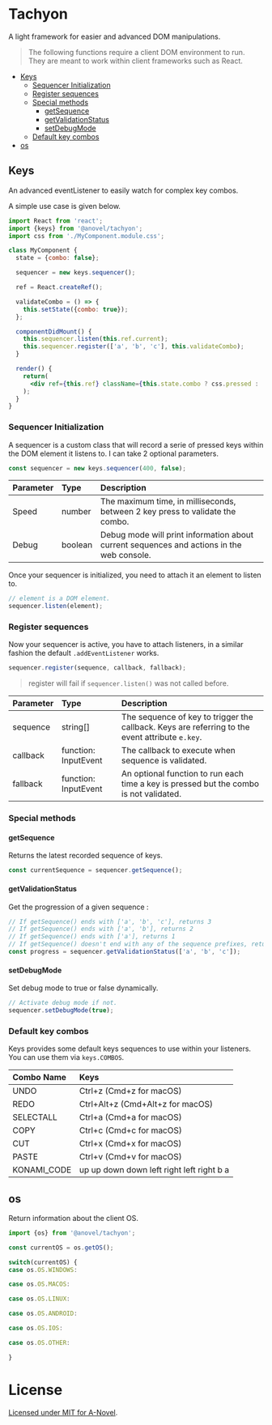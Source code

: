 # Tachyon

A light framework for easier and advanced DOM manipulations.

> The following functions require a client DOM environment to run. They are meant
> to work within client frameworks such as React.

- [Keys](#keys)
    - [Sequencer Initialization](#sequencer-initialization)
    - [Register sequences](#register-sequences)
    - [Special methods](#special-methods)
        - [getSequence](#getsequence)
        - [getValidationStatus](#getvalidationstatus)
        - [setDebugMode](#setdebugmode)
    - [Default key combos](#default-key-combos)
- [os](#os)

## Keys

An advanced eventListener to easily watch for complex key combos.

A simple use case is given below.
```jsx
import React from 'react';
import {keys} from '@anovel/tachyon';
import css from './MyComponent.module.css';

class MyComponent {
  state = {combo: false};

  sequencer = new keys.sequencer();

  ref = React.createRef();

  validateCombo = () => {
    this.setState({combo: true});
  };

  componentDidMount() {
    this.sequencer.listen(this.ref.current);
    this.sequencer.register(['a', 'b', 'c'], this.validateCombo);
  }

  render() {
    return(
      <div ref={this.ref} className={this.state.combo ? css.pressed : ''}>Press a, b and c</div>
    );
  }
}
```

### Sequencer Initialization

A sequencer is a custom class that will record a serie of pressed keys within the DOM
element it listens to. I can take 2 optional parameters.

```javascript
const sequencer = new keys.sequencer(400, false);
```

| Parameter | Type | Description |
| :--- | :--- | :--- |
| Speed | number | The maximum time, in milliseconds, between 2 key press to validate the combo. |
| Debug | boolean | Debug mode will print information about current sequences and actions in the web console. |

Once your sequencer is initialized, you need to attach it an element to listen to.

```javascript
// element is a DOM element.
sequencer.listen(element);
```

### Register sequences

Now your sequencer is active, you have to attach listeners, in a similar fashion the
default `.addEventListener` works.

```javascript
sequencer.register(sequence, callback, fallback);
```

> register will fail if `sequencer.listen()` was not called before.

| Parameter | Type | Description |
| :--- | :--- | :--- |
| sequence | string[] | The sequence of key to trigger the callback. Keys are referring to the event attribute `e.key`. |
| callback | function: InputEvent | The callback to execute when sequence is validated. |
| fallback | function: InputEvent | An optional function to run each time a key is pressed but the combo is not validated. |

### Special methods

#### getSequence

Returns the latest recorded sequence of keys.

```javascript
const currentSequence = sequencer.getSequence();
```

#### getValidationStatus

Get the progression of a given sequence :

```javascript
// If getSequence() ends with ['a', 'b', 'c'], returns 3
// If getSequence() ends with ['a', 'b'], returns 2
// If getSequence() ends with ['a'], returns 1
// If getSequence() doesn't end with any of the sequence prefixes, returns 0
const progress = sequencer.getValidationStatus(['a', 'b', 'c']);
```

#### setDebugMode

Set debug mode to true or false dynamically.

```javascript
// Activate debug mode if not.
sequencer.setDebugMode(true);
```

### Default key combos

Keys provides some default keys sequences to use within your listeners. You can use
them via `keys.COMBOS`.

| Combo Name | Keys |
| :--- | :--- |
| UNDO | Ctrl+z (Cmd+z for macOS) |
| REDO | Ctrl+Alt+z (Cmd+Alt+z for macOS) |
| SELECTALL | Ctrl+a (Cmd+a for macOS) |
| COPY | Ctrl+c (Cmd+c for macOS) |
| CUT | Ctrl+x (Cmd+x for macOS) |
| PASTE | Ctrl+v (Cmd+v for macOS) |
| KONAMI_CODE | up up down down left right left right b a |

## os

Return information about the client OS.

```javascript
import {os} from '@anovel/tachyon';

const currentOS = os.getOS();

switch(currentOS) {
case os.OS.WINDOWS:

case os.OS.MACOS:

case os.OS.LINUX:

case os.OS.ANDROID:

case os.OS.IOS:

case os.OS.OTHER:

}
```

# License

[Licensed under MIT for A-Novel](https://github.com/a-novel/tachyon/blob/master/LICENSE).
